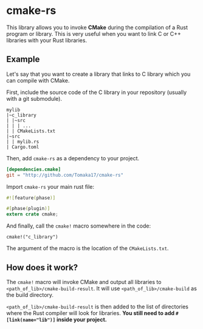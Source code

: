 cmake-rs
========

This library allows you to invoke **CMake** during the compilation of a Rust program or library. This is very useful when you want to link C or C++ libraries with your Rust libraries.

Example
-------

Let's say that you want to create a library that links to C library which you can compile with CMake.

First, include the source code of the C library in your repository (usually with a git submodule).

```
mylib
|~c_library
| |~src
| | | ...
| | CMakeLists.txt
|~src
| | mylib.rs
| Cargo.toml
```

Then, add `cmake-rs` as a dependency to your project.

```toml
[dependencies.cmake]
git = "http://github.com/Tomaka17/cmake-rs"
```

Import `cmake-rs` your main rust file:

```rust
#![feature(phase)]

#[phase(plugin)]
extern crate cmake;
```

And finally, call the `cmake!` macro somewhere in the code:

`cmake!("c_library")`

The argument of the macro is the location of the `CMakeLists.txt`.

How does it work?
-----------------

The `cmake!` macro will invoke CMake and output all libraries to `<path_of_lib>/cmake-build-result`. It will use `<path_of_lib>/cmake-build` as the build directory.

`<path_of_lib>/cmake-build-result` is then added to the list of directories where the Rust compiler will look for libraries.
**You still need to add `#[link(name="lib")]` inside your project.**

